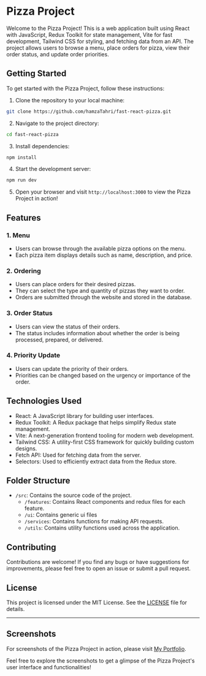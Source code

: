 # Pizza Project

Welcome to the Pizza Project! This is a web application built using React with JavaScript, Redux Toolkit for state management, Vite for fast development, Tailwind CSS for styling, and fetching data from an API. The project allows users to browse a menu, place orders for pizza, view their order status, and update order priorities.

## Getting Started

To get started with the Pizza Project, follow these instructions:

1. Clone the repository to your local machine:

```bash
git clone https://github.com/hamzaTahri/fast-react-pizza.git
```

2. Navigate to the project directory:

```bash
cd fast-react-pizza
```

3. Install dependencies:

```bash
npm install
```

4. Start the development server:

```bash
npm run dev
```

5. Open your browser and visit `http://localhost:3000` to view the Pizza Project in action!

## Features

### 1. Menu

- Users can browse through the available pizza options on the menu.
- Each pizza item displays details such as name, description, and price.

### 2. Ordering

- Users can place orders for their desired pizzas.
- They can select the type and quantity of pizzas they want to order.
- Orders are submitted through the website and stored in the database.

### 3. Order Status

- Users can view the status of their orders.
- The status includes information about whether the order is being processed, prepared, or delivered.

### 4. Priority Update

- Users can update the priority of their orders.
- Priorities can be changed based on the urgency or importance of the order.

## Technologies Used

- React: A JavaScript library for building user interfaces.
- Redux Toolkit: A Redux package that helps simplify Redux state management.
- Vite: A next-generation frontend tooling for modern web development.
- Tailwind CSS: A utility-first CSS framework for quickly building custom designs.
- Fetch API: Used for fetching data from the server.
- Selectors: Used to efficiently extract data from the Redux store.

## Folder Structure

- `/src`: Contains the source code of the project.
    - `/features`: Contains React components and redux files for each feature.
    - `/ui`: Contains generic ui files
    - `/services`: Contains functions for making API requests.
    - `/utils`: Contains utility functions used across the application.

## Contributing

Contributions are welcome! If you find any bugs or have suggestions for improvements, please feel free to open an issue or submit a pull request.

## License

This project is licensed under the MIT License. See the [LICENSE](LICENSE) file for details.

---
## Screenshots

For screenshots of the Pizza Project in action, please visit [My Portfolio](https://hamzatahri.github.io/reactPizza-details.html).

Feel free to explore the screenshots to get a glimpse of the Pizza Project's user interface and functionalities!
